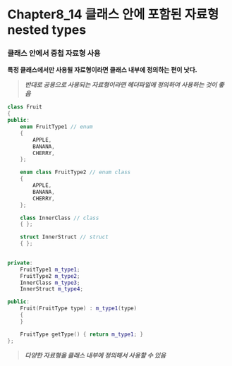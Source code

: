 # Chapter8_14 클래스 안에 포함된 자료형 nested types

### 클래스 안에서 중첩 자료형 사용
**특정 클래스에서만 사용될 자료형이라면 클래스 내부에 정의하는 편이 낫다.**
> ***반대로 공용으로 사용되는 자료형이라면 헤더파일에 정의하여 사용하는 것이 좋음***
```cpp
class Fruit
{
public:
    enum FruitType1 // enum
    {
        APPLE,
        BANANA,
        CHERRY,
    };

    enum class FruitType2 // enum class
    {
        APPLE,
        BANANA,
        CHERRY,
    };

    class InnerClass // class
    { };

    struct InnerStruct // struct
    { };
    

private:
    FruitType1 m_type1;
    FruitType2 m_type2;
    InnerClass m_type3;
    InnerStruct m_type4;

public:
    Fruit(FruitType type) : m_type1(type)
    {
    }

    FruitType getType() { return m_type1; }
};
```
> ***다양한 자료형을 클래스 내부에 정의해서 사용할 수 있음***
